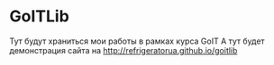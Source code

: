 # GoITLib
Тут будут храниться мои работы в рамках курса GoIT
А тут будет демонстрация сайта на http://refrigeratorua.github.io/goitlib
